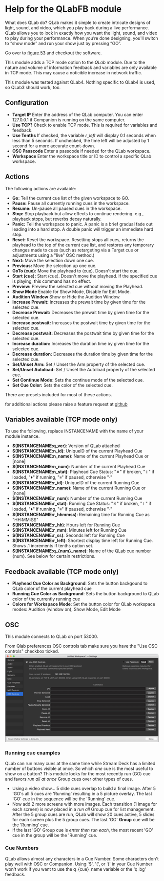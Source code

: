 # Help for the QLabFB module

What does QLab do?
QLab makes it simple to create intricate designs of light, sound, and video, which you play back during a live performance.
QLab allows you to lock in exactly how you want the light, sound, and video to play during your performance. When you’re done designing, you'll switch to “show mode” and run your show just by pressing “GO”.

Go over to [figure 53](https://figure53.com/) and checkout the software.

This module adds a TCP mode option to the *QLab* module.
Due to the nature and volume of information feedback and variables are only available in TCP mode.
This may cause a noticible increase in network traffic.

This module was tested against QLab4. Nothing specific to QLab4 is used, so QLab3 should work, too.

## Configuration
* **Target IP** Enter the address of the QLab computer. You can enter 127.0.0.1 if Companion is running on the same computer.
* **Use TCP?** Check to enable TCP mode. This is required for variables and feedback.
* **Use Tenths** If checked, the variable *r_left* will display 0.1 seconds when less than 5 seconds. If unchecked, the time left will be adjusted by 1 second for a more accurate count-down.
* **OSC Passcode** Enter a passcode if needed for the QLab workspace.
* **Workspace** Enter the workspace title or ID to control a specific QLab workspace.

## Actions

The following actions are available:
* **Go:** Tell the current cue list of the given workspace to GO.
* **Pause:** Pause all currently running cues in the workspace.
* **Resume:** Un-pause all paused cues in the workspace.
* **Stop:** Stop playback but allow effects to continue rendering. e.g., playback stops, but reverbs decay naturally.
* **Panic:** Tell the workspace to panic. A panic is a brief gradual fade out leading into a hard stop. A double panic will trigger an immediate hard stop.
* **Reset:** Reset the workspace. Resetting stops all cues, returns the playhead to the top of the current cue list, and restores any temporary changes made to cues (such as retargeting via a Target cue or adjustments using a "live" OSC method.)
* **Next:** Move the selection down one cue.
* **Previous:** Move the selection up one cue.
* **GoTo (cue):** Move the playhead to (cue). Doesn't start the cue.
* **Start (cue):** Start (cue). Doesn't move the playhead. If the specified cue is playing, this command has no effect.
* **Preview:** Preview the selected cue without moving the Playhead.
* **Show Mode** Enable for Show Mode, Disable for Edit Mode.
* **Audition Window** Show or Hide the Audition Window.
* **Increase Prewait:** Increases the prewait time by given time for the selected cue.
* **Decrease Prewait:** Decreases the prewait time by given time for the selected cue.
* **Increase postwait:** Increases the postwait time by given time for the selected cue.
* **Decrease postwait:** Decreases the postwait time by given time for the selected cue.
* **Increase duration:** Increases the duration time by given time for the selected cue.
* **Decrease duration:** Decreases the duration time by given time for the selected cue.
* **Set/Unset Arm:** Set / Unset the Arm property of the selected cue.
* **Set/Unset Autoload:** Set / Unset the Autoload property of the selected cue.
* **Set Continue Mode:** Sets the continue mode of the selected cue.
* **Set Cue Color:** Sets the color of the selected cue.

There are presets included for most of these actions.

for additional actions please raise a feature request at [github](https://github.com/bitfocus/companion-module-qlab-advance/issues)

## Variables available (TCP mode only)

To use the following, replace INSTANCENAME with the name of your module instance.

* **$(INSTANCENAME:q_ver)**: Version of QLab attached
* **$(INSTANCENAME:n_id)**: UniqueID of the current Playhead Cue
* **$(INSTANCENAME:n_name)**: Name of the current Playhead Cue or [none]
* **$(INSTANCENAME:n_num)**: Number of the current Playhead Cue
* **$(INSTANCENAME:n_stat)**: Playhead Cue Status: "✕" if broken, "⏽" if loaded, "⏵" if running, "⏸" if paused, otherwise "·"
* **$(INSTANCENAME:r_id)**: UniqueID of the current Running Cue
* **$(INSTANCENAME:r_name)**: Name of the current Running Cue or [none]
* **$(INSTANCENAME:r_num)**: Number of the current Running Cue
* **$(INSTANCENAME:r_stat)**: Running Cue Status: "✕" if broken, "⏽" if loaded, "⏵" if running, "⏸" if paused, otherwise "·"
* **$(INSTANCENAME:r_hhmmss)**: Remaining time for Running Cue as "HH:MM:SS"
* **$(INSTANCENAME:r_hh)**: Hours left for Running Cue
* **$(INSTANCENAME:r_mm)**: Minutes left for Running Cue
* **$(INSTANCENAME:r_ss)**: Seconds left for Running Cue
* **$(INSTANCENAME:r_left)**: Shortest display time left for Running Cue. Shows .1 increments if tenths option set.
* **$(INSTANCENAME:q_{num}_name)**: Name of the QLab cue number {num}. See below for certain restrictions.


## Feedback available (TCP mode only)

* **Playhead Cue Color as Background**: Sets the button backgound to QLab color of the current playhead cue
* **Running Cue Color as Background**: Sets the button background to QLab color of the currently running cue
* **Colors for Workspace Mode**: Set the button color for QLab workspace modes: Audition (window on), Show Mode, Edit Mode


## OSC
This module connects to QLab on port 53000.

From Qlab preferences OSC controls tab make sure you have the "Use OSC controls" checkbox ticked.
![Qlab](images/qlab.jpg?raw=true "Qlab")

### Running cue examples
 QLab can run many cues at the same time while Stream Deck has a limited number of buttons visible at once. So which *one* cue is the most useful to show on a button? This module looks for the most recently run (GO) cue and favors *run all at once* Group cues over other types of cues.

- Using a video show... 5 slide cues overlap to build a final image. After 5 'GO's all 5 cues are 'Running' resulting in a 5 picture overlay. The last 'GO' cue in the sequence will be the 'Running' cue.
- Now add 2 more screens with more images. Each transition (1 image for each screen) is now placed in a *run all* Group cue for list management. After the 5 group cues are run, QLab will show 20 cues active, 5 slides for each screen plus the 5 group cues. The last 'GO' **Group** cue will be the 'Running' cue.
- If the last 'GO' Group cue is *enter then run each*, the most recent 'GO' cue in the group will be the 'Running' cue.

### Cue Numbers
QLab allows almost any characters in a Cue Number. Some characters don't play well with OSC or Companion. Using '$', '(', or ')' in your Cue Number won't work if you want to use the q_{cue}_name variable or the 'q_bg' feedback.